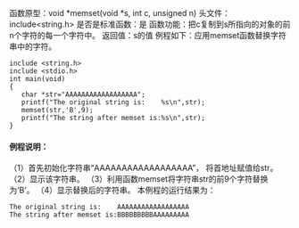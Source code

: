 函数原型：void *memset(void *s, int c, unsigned n)
头文件：include<string.h>
是否是标准函数：是
函数功能：把c复制到s所指向的对象的前n个字符的每一个字符中。
返回值：s的值
例程如下：应用memset函数替换字符串中的字符。
```  
include <string.h> 
include <stdio.h> 
int main(void) 
{ 
   char *str="AAAAAAAAAAAAAAAAAA";
   printf("The original string is:    %s\n",str);
   memset(str,'B',9);
   printf("The string after memset is:%s\n",str);
}
```
#### 例程说明：
（1）首先初始化字符串“AAAAAAAAAAAAAAAAAA”， 将首地址赋值给str。
（2）显示该字符串。
（3）利用函数memset将字符串str的前9个字符替换为’B’。
（4）显示替换后的字符串。
本例程的运行结果为：
```  
The original string is:    AAAAAAAAAAAAAAAAAA
The string after memset is:BBBBBBBBBAAAAAAAAA
```